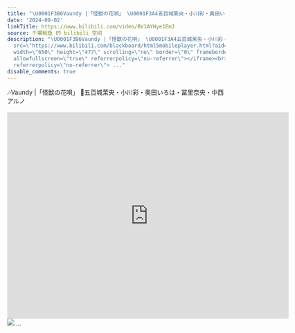 ```yaml
---
title: "\U0001F3B6Vaundy |「怪獣の花唄」 \U0001F3A4五百城茉央・小川彩・奥田いろは・冨里奈央・中西アルノ"
date: '2024-09-02'
linkTitle: https://www.bilibili.com/video/BV1AYHye1EmJ
source: 千葉鱿鱼 的 bilibili 空间
description: "\U0001F3B6Vaundy |「怪獣の花唄」 \U0001F3A4五百城茉央・小川彩・奥田いろは・冨里奈央・中西アルノ<br><br><iframe
  src=\"https://www.bilibili.com/blackboard/html5mobileplayer.html?aid=113068839340208&amp;high_quality=1&amp;autoplay=0\"
  width=\"650\" height=\"477\" scrolling=\"no\" border=\"0\" frameborder=\"no\" framespacing=\"0\"
  allowfullscreen=\"true\" referrerpolicy=\"no-referrer\"></iframe><br><img src=\"http://i0.hdslb.com/bfs/archive/a438a8c2f6cc01da1b409e06679626dfe9e50b88.jpg\"
  referrerpolicy=\"no-referrer\"> ..."
disable_comments: true
---
```

🎶Vaundy |「怪獣の花唄」 🎤五百城茉央・小川彩・奥田いろは・冨里奈央・中西アルノ<br><br><iframe src="https://www.bilibili.com/blackboard/html5mobileplayer.html?aid=113068839340208&amp;high_quality=1&amp;autoplay=0" width="650" height="477" scrolling="no" border="0" frameborder="no" framespacing="0" allowfullscreen="true" referrerpolicy="no-referrer"></iframe><br><img src="http://i0.hdslb.com/bfs/archive/a438a8c2f6cc01da1b409e06679626dfe9e50b88.jpg" referrerpolicy="no-referrer"> ...